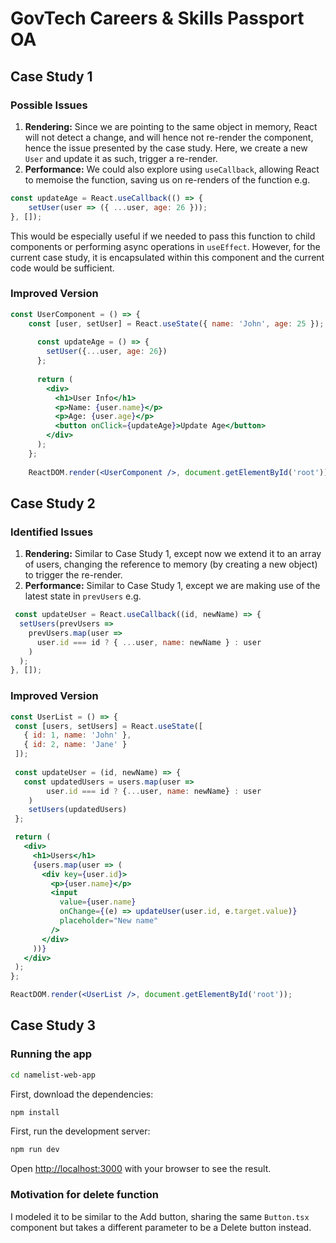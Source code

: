 # GovTech Careers & Skills Passport OA

## Case Study 1

### Possible Issues
1. **Rendering:** Since we are pointing to the same object in memory, React will not detect a change, and will hence not re-render the component, hence the issue presented by the case study. Here, we create a new `User` and update it as such, trigger a re-render.
2. **Performance:** We could also explore using `useCallback`, allowing React to memoise the function, saving us on re-renders of the function e.g. 
```jsx
const updateAge = React.useCallback(() => {
    setUser(user => ({ ...user, age: 26 }));
}, []);
```
This would be especially useful if we needed to pass this function to child components or performing async operations in `useEffect`. However, for the current case study, it is encapsulated within this component and the current code would be sufficient.

### Improved Version
```jsx
const UserComponent = () => {
    const [user, setUser] = React.useState({ name: 'John', age: 25 });
      
      const updateAge = () => {
        setUser({...user, age: 26})
      };
    
      return (
        <div>
          <h1>User Info</h1>
          <p>Name: {user.name}</p>
          <p>Age: {user.age}</p>
          <button onClick={updateAge}>Update Age</button>
        </div>
      );
    };
    
    ReactDOM.render(<UserComponent />, document.getElementById('root'));
```

## Case Study 2

### Identified Issues
1. **Rendering:** Similar to Case Study 1, except now we extend it to an array of users, changing the reference to memory (by creating a new object) to trigger the re-render.
2. **Performance:** Similar to Case Study 1, except we are making use of the latest state in `prevUsers`  e.g. 
```jsx
 const updateUser = React.useCallback((id, newName) => {
  setUsers(prevUsers =>
    prevUsers.map(user =>
      user.id === id ? { ...user, name: newName } : user
    )
  );
}, []);
```

### Improved Version
```jsx
const UserList = () => {
 const [users, setUsers] = React.useState([
   { id: 1, name: 'John' },
   { id: 2, name: 'Jane' }
 ]);
 
 const updateUser = (id, newName) => {
   const updatedUsers = users.map(user => 
        user.id === id ? {...user, name: newName} : user
    )
    setUsers(updatedUsers)
 };

 return (
   <div>
     <h1>Users</h1>
     {users.map(user => (
       <div key={user.id}>
         <p>{user.name}</p>
         <input 
           value={user.name}
           onChange={(e) => updateUser(user.id, e.target.value)}
           placeholder="New name"
         />
       </div>
     ))}
   </div>
 );
};

ReactDOM.render(<UserList />, document.getElementById('root'));
```

## Case Study 3

### Running the app

```bash
cd namelist-web-app
```

First, download the dependencies:

```bash
npm install
```

First, run the development server:

```bash
npm run dev
```

Open [http://localhost:3000](http://localhost:3000) with your browser to see the result.

### Motivation for delete function

I modeled it to be similar to the Add button, sharing the same `Button.tsx` component but takes a different parameter to be a Delete button instead.